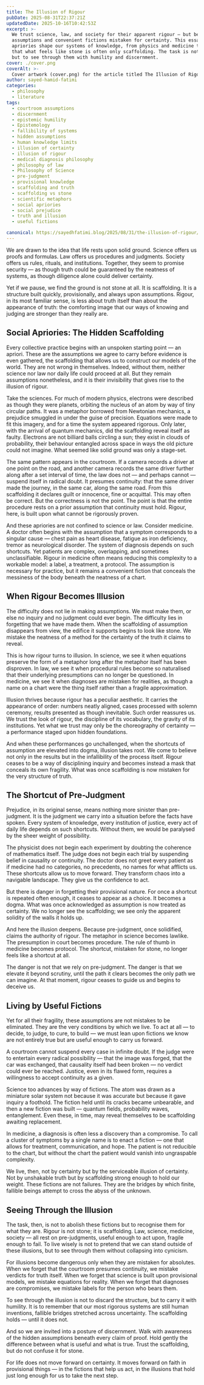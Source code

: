 ```yaml
---
title: The Illusion of Rigour
pubDate: 2025-08-31T22:37:21Z
updatedDate: 2025-10-16T10:42:53Z
excerpt: >-
  We trust science, law, and society for their apparent rigour — but beneath the surface lie hidden
  assumptions and convenient fictions mistaken for certainty. This essay explores how social
  apriories shape our systems of knowledge, from physics and medicine to the courtroom, revealing
  that what feels like stone is often only scaffolding. The task is not to discard these illusions,
  but to see through them with humility and discernment.
cover: ./cover.png
coverAlt: >-
  Cover artwork (cover.png) for the article titled The Illusion of Rigour.
author: sayed-hamid-fatimi
categories:
  - philosophy
  - literature
tags:
  - courtroom assumptions
  - discernment
  - epistemic humility
  - Epistemology
  - fallibility of systems
  - hidden assumptions
  - human knowledge limits
  - illusion of certainty
  - illusion of rigour
  - medical diagnosis philosophy
  - philosophy of law
  - Philosophy of Science
  - pre-judgment
  - provisional knowledge
  - scaffolding and truth
  - scaffolding vs stone
  - scientific metaphors
  - social apriories
  - social prejudice
  - truth and illusion
  - useful fictions

canonical: https://sayedhfatimi.blog/2025/08/31/the-illusion-of-rigour/
---
```


We are drawn to the idea that life rests upon solid ground. Science offers us proofs and formulas. Law offers us procedures and judgments. Society offers us rules, rituals, and institutions. Together, they seem to promise security — as though truth could be guaranteed by the neatness of systems, as though diligence alone could deliver certainty.

Yet if we pause, we find the ground is not stone at all. It is scaffolding. It is a structure built quickly, provisionally, and always upon assumptions. Rigour, in its most familiar sense, is less about truth itself than about the appearance of truth: the comforting image that our ways of knowing and judging are stronger than they really are.

## Social Apriories: The Hidden Scaffolding

Every collective practice begins with an unspoken starting point — an apriori. These are the assumptions we agree to carry before evidence is even gathered, the scaffolding that allows us to construct our models of the world. They are not wrong in themselves. Indeed, without them, neither science nor law nor daily life could proceed at all. But they remain assumptions nonetheless, and it is their invisibility that gives rise to the illusion of rigour.

Take the sciences. For much of modern physics, electrons were described as though they were planets, orbiting the nucleus of an atom by way of tiny circular paths. It was a metaphor borrowed from Newtonian mechanics, a prejudice smuggled in under the guise of precision. Equations were made to fit this imagery, and for a time the system appeared rigorous. Only later, with the arrival of quantum mechanics, did the scaffolding reveal itself as faulty. Electrons are not billiard balls circling a sun; they exist in clouds of probability, their behaviour entangled across space in ways the old picture could not imagine. What seemed like solid ground was only a stage-set.

The same pattern appears in the courtroom. If a camera records a driver at one point on the road, and another camera records the same driver further along after a set interval of time, the law does not — and perhaps cannot — suspend itself in radical doubt. It presumes continuity: that the same driver made the journey, in the same car, along the same road. From this scaffolding it declares guilt or innocence, fine or acquittal. This may often be correct. But the correctness is not the point. The point is that the entire procedure rests on a prior assumption that continuity must hold. Rigour, here, is built upon what cannot be rigorously proven.

And these apriories are not confined to science or law. Consider medicine. A doctor often begins with the assumption that a symptom corresponds to a singular cause — chest pain as heart disease, fatigue as iron deficiency, tremor as neurological disorder. The system of diagnosis depends on such shortcuts. Yet patients are complex, overlapping, and sometimes unclassifiable. Rigour in medicine often means reducing this complexity to a workable model: a label, a treatment, a protocol. The assumption is necessary for practice, but it remains a convenient fiction that conceals the messiness of the body beneath the neatness of a chart.

## When Rigour Becomes Illusion

The difficulty does not lie in making assumptions. We must make them, or else no inquiry and no judgment could ever begin. The difficulty lies in forgetting that we have made them. When the scaffolding of assumption disappears from view, the edifice it supports begins to look like stone. We mistake the neatness of a method for the certainty of the truth it claims to reveal.

This is how rigour turns to illusion. In science, we see it when equations preserve the form of a metaphor long after the metaphor itself has been disproven. In law, we see it when procedural rules become so naturalised that their underlying presumptions can no longer be questioned. In medicine, we see it when diagnoses are mistaken for realities, as though a name on a chart were the thing itself rather than a fragile approximation.

Illusion thrives because rigour has a peculiar aesthetic. It carries the appearance of order: numbers neatly aligned, cases processed with solemn ceremony, results presented as though inevitable. Such order reassures us. We trust the look of rigour, the discipline of its vocabulary, the gravity of its institutions. Yet what we trust may only be the choreography of certainty — a performance staged upon hidden foundations.

And when these performances go unchallenged, when the shortcuts of assumption are elevated into dogma, illusion takes root. We come to believe not only in the results but in the infallibility of the process itself. Rigour ceases to be a way of disciplining inquiry and becomes instead a mask that conceals its own fragility. What was once scaffolding is now mistaken for the very structure of truth.

## The Shortcut of Pre-Judgment

Prejudice, in its original sense, means nothing more sinister than pre-judgment. It is the judgment we carry into a situation before the facts have spoken. Every system of knowledge, every institution of justice, every act of daily life depends on such shortcuts. Without them, we would be paralysed by the sheer weight of possibility.

The physicist does not begin each experiment by doubting the coherence of mathematics itself. The judge does not begin each trial by suspending belief in causality or continuity. The doctor does not greet every patient as if medicine had no categories, no precedents, no names for what afflicts us. These shortcuts allow us to move forward. They transform chaos into a navigable landscape. They give us the confidence to act.

But there is danger in forgetting their provisional nature. For once a shortcut is repeated often enough, it ceases to appear as a choice. It becomes a dogma. What was once acknowledged as assumption is now treated as certainty. We no longer see the scaffolding; we see only the apparent solidity of the walls it holds up.

And here the illusion deepens. Because pre-judgment, once solidified, claims the authority of rigour. The metaphor in science becomes lawlike. The presumption in court becomes procedure. The rule of thumb in medicine becomes protocol. The shortcut, mistaken for stone, no longer feels like a shortcut at all.

The danger is not that we rely on pre-judgment. The danger is that we elevate it beyond scrutiny, until the path it clears becomes the only path we can imagine. At that moment, rigour ceases to guide us and begins to deceive us.

## Living by Useful Fictions

Yet for all their fragility, these assumptions are not mistakes to be eliminated. They are the very conditions by which we live. To act at all — to decide, to judge, to cure, to build — we must lean upon fictions we know are not entirely true but are useful enough to carry us forward.

A courtroom cannot suspend every case in infinite doubt. If the judge were to entertain every radical possibility — that the image was forged, that the car was exchanged, that causality itself had been broken — no verdict could ever be reached. Justice, even in its flawed form, requires a willingness to accept continuity as a given.

Science too advances by way of fictions. The atom was drawn as a miniature solar system not because it was accurate but because it gave inquiry a foothold. The fiction held until its cracks became unbearable, and then a new fiction was built — quantum fields, probability waves, entanglement. Even these, in time, may reveal themselves to be scaffolding awaiting replacement.

In medicine, a diagnosis is often less a discovery than a compromise. To call a cluster of symptoms by a single name is to enact a fiction — one that allows for treatment, communication, and hope. The patient is not reducible to the chart, but without the chart the patient would vanish into ungraspable complexity.

We live, then, not by certainty but by the serviceable illusion of certainty. Not by unshakable truth but by scaffolding strong enough to hold our weight. These fictions are not failures. They are the bridges by which finite, fallible beings attempt to cross the abyss of the unknown.

## Seeing Through the Illusion

The task, then, is not to abolish these fictions but to recognise them for what they are. Rigour is not stone; it is scaffolding. Law, science, medicine, society — all rest on pre-judgments, useful enough to act upon, fragile enough to fail. To live wisely is not to pretend that we can stand outside of these illusions, but to see through them without collapsing into cynicism.

For illusions become dangerous only when they are mistaken for absolutes. When we forget that the courtroom presumes continuity, we mistake verdicts for truth itself. When we forget that science is built upon provisional models, we mistake equations for reality. When we forget that diagnoses are compromises, we mistake labels for the person who bears them.

To see through the illusion is not to discard the structure, but to carry it with humility. It is to remember that our most rigorous systems are still human inventions, fallible bridges stretched across uncertainty. The scaffolding holds — until it does not.

And so we are invited into a posture of discernment. Walk with awareness of the hidden assumptions beneath every claim of proof. Hold gently the difference between what is useful and what is true. Trust the scaffolding, but do not confuse it for stone.

For life does not move forward on certainty. It moves forward on faith in provisional things — in the fictions that help us act, in the illusions that hold just long enough for us to take the next step.
